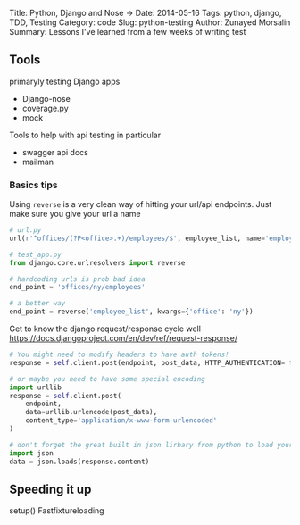 Title: Python, Django and Nose →
Date: 2014-05-16
Tags: python, django, TDD, Testing
Category: code
Slug: python-testing
Author: Zunayed Morsalin
Summary: Lessons I've learned from a few weeks of writing test

## Tools
primaryly testing Django apps

* Django-nose 
* coverage.py 
* mock 

Tools to help with api testing in particular

* swagger api docs 
* mailman


### Basics tips

Using `reverse` is a very clean way of hitting your url/api endpoints. Just make sure you give your url a name

```python
# url.py 
url(r'^offices/(?P<office>.+)/employees/$', employee_list, name='employee_list'),

# test_app.py 
from django.core.urlresolvers import reverse

# hardcoding urls is prob bad idea
end_point = 'offices/ny/employees'

# a better way
end_point = reverse('employee_list', kwargs={'office': 'ny'})
```
Get to know the django request/response cycle well https://docs.djangoproject.com/en/dev/ref/request-response/

```python
# You might need to modify headers to have auth tokens!
response = self.client.post(endpoint, post_data, HTTP_AUTHENTICATION='token')

# or maybe you need to have some special encoding 
import urllib
response = self.client.post(
    endpoint,
    data=urllib.urlencode(post_data),
    content_type='application/x-www-form-urlencoded'
)

# don't forget the great built in json lirbary from python to load your response!
import json
data = json.loads(response.content)
```

## Speeding it up
setup() 
Fastfixtureloading
